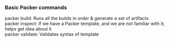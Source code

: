 ### Basic Packer commands
packer build: Runs all the builds in order & generate a set of artifacts  
packer inspect: If we have a Packer template, and we are not familiar with it; helps get idea about it  
packer validate: Validates syntax of template  
